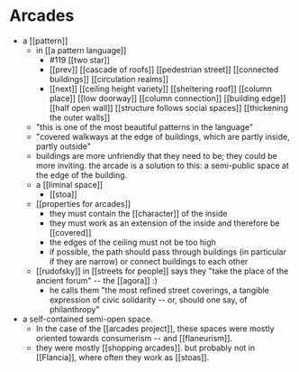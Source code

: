 # Arcades

- a [[pattern]]
	- in [[a pattern language]]
		- #119 [[two star]]
		- [[prev]] [[cascade of roofs]] [[pedestrian street]] [[connected buildings]] [[circulation realms]]
		- [[next]] [[ceiling height variety]] [[sheltering roof]] [[column place]] [[low doorway]] [[column connection]] [[building edge]] [[half open wall]] [[structure follows social spaces]] [[thickening the outer walls]]
	- "this is one of the most beautiful patterns in the language" 
	- "covered walkways at the edge of buildings, which are partly inside, partly outside"
	- buildings are more unfriendly that they need to be; they could be more inviting. the arcade is a solution to this: a semi-public space at the edge of the building.
	- a [[liminal space]]
		- [[stoa]]
	- [[properties for arcades]]
		- they must contain the [[character]] of the inside
		- they must work as an extension of the inside and therefore be [[covered]]
		- the edges of the ceiling must not be too high
		- if possible, the path should pass through buildings (in particular if they are narrow) or connect buildings to each other
	- [[rudofsky]] in [[streets for people]] says they "take the place of the ancient forum" -- the [[agora]] :)
		- he calls them "the most refined street coverings, a tangible expression of civic solidarity -- or, should one say, of philanthropy"
- a self-contained semi-open space.
	- In the case of the [[arcades project]], these spaces were mostly oriented towards consumerism -- and [[flaneurism]]. 
	- they were mostly [[shopping arcades]]. but probably not in [[Flancia]], where often they work as [[stoas]].	
